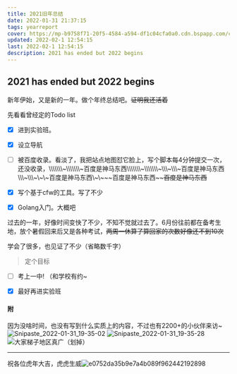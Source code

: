```yaml
---
title: 2021旧年总结
date: 2022-01-31 21:37:15
tags: yearreport
cover: https://mp-b9758f71-20f5-4584-a594-df1c04cfa0a0.cdn.bspapp.com/cloudstorage/e1b7a4a3-8ee7-4f25-bb8b-87fb90361271.webp
updated: 2022-02-1 12:54:15
last: 2022-02-1 12:54:15
description: 2021 has ended but 2022 begins
---
```


## 2021 has ended but 2022 begins

新年伊始，又是新的一年。做个年终总结吧。~~证明我还活着~~

先看看曾经定的Todo list

- [x] 进到实验班。

- [x] 设立导航

- [ ] 被百度收录。看淡了，我把站点地图怼它脸上，写个脚本每4分钟提交一次，还没收录，\\\\\\\\\\\\\\\~\\\\\\\\\\\\\\\~百度是神马东西\\\\\\\\\\\\\\\~\\\\\\\\\\\\\\\~\\\\\\\~\\\\\\\~百度是神马东西\\\\\\\~\\\\\\\~\\\~\\\~百度是神马东西\\\~\\\~\~\~百度是神马东西\~\~~~百度是神马东西~~

- [x] 写个基于cfw的工具。写了不少

- [x] Golang入门。大概吧

过去的一年，好像时间变快了不少，不知不觉就过去了。6月份往前都在备考生地，放个暑假回来后又是各种考试，~~两周一休算了算回家的次数好像还不到10次~~

学会了很多，也见证了不少（省略数千字）

> 定个目标

- [ ] 考上一中!   （和学校有约~

- [x] 最好再进实验班

#### 附

因为没啥时间，也没有写到什么实质上的内容，不过也有2200+的小伙伴来访\~
![Snipaste_2022-01-31_19-35-02](https://raw.hzchu.top/thun888/asstes/master/img/202202011232766.png)
![Snipaste_2022-01-31_19-35-28](https://raw.hzchu.top/thun888/asstes/master/img/202202011231533.png)
![大家梯子地区真广（划掉）](https://raw.hzchu.top/thun888/asstes/master/img/202202011232299.png)

------

祝各位虎年大吉，虎虎生威![e0752da35b9e7a4b089f962442192898](https://raw.hzchu.top/thun888/asstes/master/img/202202011237099.jpg)